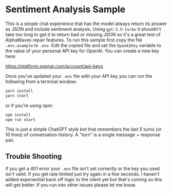 # Sentiment Analysis Sample
This is a simple chat experience that has the model always return its answer as JSON and include sentiment analysis. Using `gpt-3.5-turbo` it shouldn't take too long to get it to return bad or missing JSON so it's a great test of AlphaWaves repair features. To run this sample first copy the file `.env.example` to `.env`. Edit the copied file and set the `OpenAIKey` variable to the value of your personal API key for OpenAI. You can create a new key here:

https://platform.openai.com/account/api-keys

Once you've updated your `.env` file with your API key you can run the following from a terminal window:

```bash
yarn install
yarn start
```

or if you're using npm:

```Bash
npm install
npm run start
```

This is just a simple ChatGPT style bot that remembers the last 5 turns (or 10 lines) of conversation history. A "turn" is a single message + response pair.

## Trouble Shooting
if you get a 401 error your `.env` file isn't set correctly or the key you used isn't valid. If you get rate limited just try again in a few seconds. I haven't added exponential back off logic to the client yet but that's coming so this will get better. If you run into other issues please let me know.